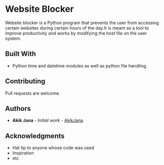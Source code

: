 # Website Blocker

Website blocker  is a Python program that prevents the user from accessing certain websites during certain hours of the day.It is meant as a tool to improve productivity and works by modifying the host file on the user system.


## Built With

* Python time and datetime modules as well as python file handling.


## Contributing
Pull requests are welcome. 



## Authors

* **Akik Jana** - *Initial work* - [AkikJana](https://github.com/AkikJana)

## Acknowledgments

* Hat tip to anyone whose code was used
* Inspiration
* etc